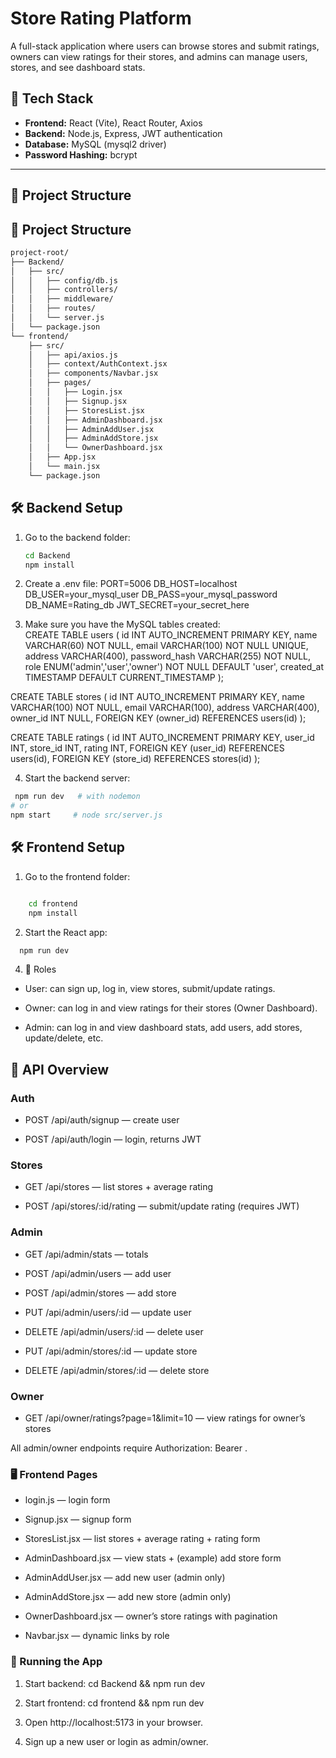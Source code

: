 # Store Rating Platform

A full-stack application where users can browse stores and submit ratings, owners can view ratings for their stores, and admins can manage users, stores, and see dashboard stats.

## 🚀 Tech Stack

- **Frontend:** React (Vite), React Router, Axios
- **Backend:** Node.js, Express, JWT authentication
- **Database:** MySQL (mysql2 driver)
- **Password Hashing:** bcrypt

---

## 📂 Project Structure

## 📂 Project Structure

```bash
project-root/
├── Backend/
│   ├── src/
│   │   ├── config/db.js
│   │   ├── controllers/
│   │   ├── middleware/
│   │   ├── routes/
│   │   └── server.js
│   └── package.json
└── frontend/
    ├── src/
    │   ├── api/axios.js
    │   ├── context/AuthContext.jsx
    │   ├── components/Navbar.jsx
    │   ├── pages/
    │   │   ├── Login.jsx
    │   │   ├── Signup.jsx
    │   │   ├── StoresList.jsx
    │   │   ├── AdminDashboard.jsx
    │   │   ├── AdminAddUser.jsx
    │   │   ├── AdminAddStore.jsx
    │   │   └── OwnerDashboard.jsx
    │   ├── App.jsx
    │   └── main.jsx
    └── package.json

 ```   

## 🛠️ Backend Setup

1. Go to the backend folder:

   ```bash
   cd Backend
   npm install
   ```

2. Create a .env file:
    PORT=5006
    DB_HOST=localhost
    DB_USER=your_mysql_user
    DB_PASS=your_mysql_password
    DB_NAME=Rating_db
    JWT_SECRET=your_secret_here

3. Make sure you have the MySQL tables created:  
   CREATE TABLE users (
  id INT AUTO_INCREMENT PRIMARY KEY,
  name VARCHAR(60) NOT NULL,
  email VARCHAR(100) NOT NULL UNIQUE,
  address VARCHAR(400),
  password_hash VARCHAR(255) NOT NULL,
  role ENUM('admin','user','owner') NOT NULL DEFAULT 'user',
  created_at TIMESTAMP DEFAULT CURRENT_TIMESTAMP
);

CREATE TABLE stores (
  id INT AUTO_INCREMENT PRIMARY KEY,
  name VARCHAR(100) NOT NULL,
  email VARCHAR(100),
  address VARCHAR(400),
  owner_id INT NULL,
  FOREIGN KEY (owner_id) REFERENCES users(id)
);

CREATE TABLE ratings (
  id INT AUTO_INCREMENT PRIMARY KEY,
  user_id INT,
  store_id INT,
  rating INT,
  FOREIGN KEY (user_id) REFERENCES users(id),
  FOREIGN KEY (store_id) REFERENCES stores(id)
);

4. Start the backend server:

```bash 
 npm run dev   # with nodemon
# or
npm start     # node src/server.js
```

## 🛠️ Frontend Setup

1. Go to the frontend folder:


```bash

    cd frontend
    npm install
```   

2. Start the React app:

```bash 
  npm run dev
```

4. 🔑 Roles

- User: can sign up, log in, view stores, submit/update ratings.

- Owner: can log in and view ratings for their stores (Owner Dashboard).

- Admin: can log in and view dashboard stats, add users, add stores, update/delete, etc.

## 📡 API Overview

### Auth

- POST /api/auth/signup — create user

- POST /api/auth/login — login, returns JWT

### Stores

- GET /api/stores — list stores + average rating

- POST /api/stores/:id/rating — submit/update rating (requires JWT)

### Admin

- GET /api/admin/stats — totals

- POST /api/admin/users — add user

- POST /api/admin/stores — add store

- PUT /api/admin/users/:id — update user

- DELETE /api/admin/users/:id — delete user

- PUT /api/admin/stores/:id — update store

- DELETE /api/admin/stores/:id — delete store

### Owner

- GET /api/owner/ratings?page=1&limit=10 — view ratings for owner’s stores

All admin/owner endpoints require Authorization: Bearer <token>.

### 🖥️ Frontend Pages

- login.js — login form

- Signup.jsx — signup form

- StoresList.jsx — list stores + average rating + rating form

- AdminDashboard.jsx — view stats + (example) add store form

- AdminAddUser.jsx — add new user (admin only)

- AdminAddStore.jsx — add new store (admin only)

- OwnerDashboard.jsx — owner’s store ratings with pagination

- Navbar.jsx — dynamic links by role

### 🚀 Running the App

1. Start backend: cd Backend && npm run dev

2. Start frontend: cd frontend && npm run dev

3. Open http://localhost:5173 in your browser.

4. Sign up a new user or login as admin/owner.

